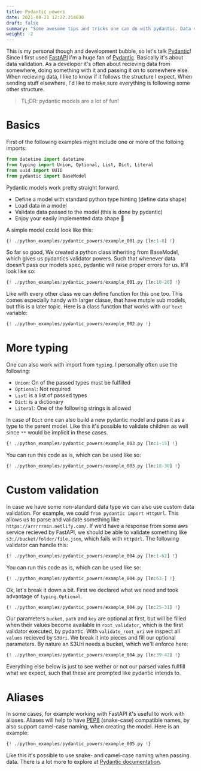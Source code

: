 ```yaml
---
title: Pydantic powers
date: 2021-08-21 12:22.214030
draft: false
summary: "Some awesome tips and tricks one can do with pydantic. Data validation with pydantic and never load json without pydantic anymore. Example usage with boto3 (aws sdk for python)."
weight: -2
---
```


This is my personal though and development bubble, so let's talk 
[Pydantic](https://github.com/samuelcolvin/pydantic)! 
Since I first used [FastAPI](https://github.com/tiangolo/fastapi) I'm a huge fan of 
[Pydantic](https://github.com/samuelcolvin/pydantic). Basically it's about data 
validation. As a developer it's often about recieving data from somewhere, doing something
with it and passing it on to somewhere else. When recieving data, I like to know if it 
follows the structure I expect. When sending stuff elsewhere, I'd like to make sure 
everything is following some other structure. 

> TL;DR: pydantic models are a lot of fun! 

# Basics

First of the following examples might include one or more of the folloing imports:

```Python
from datetime import datetime
from typing import Union, Optional, List, Dict, Literal
from uuid import UUID
from pydantic import BaseModel
```

Pydantic models work pretty straight forward.

- Define a model with standard python type hinting (define data shape)
- Load data in a model
- Validate data passed to the model (this is done by pydantic) 
- Enjoy your easily implemented data shape 🎉

A simple model could look like this:

````Python
{! ./python_examples/pydantic_powers/example_001.py [ln:1-8] !}
````

So far so good, We created a python class inheriting from BaseModel, which gives us 
pydantics validator powers. Such that whenever data doesn't pass our models spec, 
pydantic will raise proper errors for us. It'll look like so:

````Python
{! ./python_examples/pydantic_powers/example_001.py [ln:10-26] !}
````

Like with every other class we can define function for this one too. This comes especially
handy with larger classe, that have mutple sub models, but this is a later topic. Here is 
a class function that works with our `text` variable:

````Python
{! ./python_examples/pydantic_powers/example_002.py !}
````

# More typing

One can also work with import from `typing`. I personally often use the following:

- `Union`: On of the passed types must be fulfilled
- `Optional`: Not required
- `List`: is a list of passed types
- `Dict`: is a dictionary
- `Literal`: One of the following strings is allowed

In case of `Dict` one can also build a new pydantic model and pass it as a type to the 
parent model. Like this it's possible to validate children as well since `**` would be 
implicit in these cases.

```Python
{! ./python_examples/pydantic_powers/example_003.py [ln:1-15] !}
```

You can run this code as is, which can be used like so:

```Python
{! ./python_examples/pydantic_powers/example_003.py [ln:18-30] !}
```

# Custom validation

In case we have some non-standard data type we can also use custom data validation. 
For example, we could `from pydantic import HttpUrl`. This allows us to parse and validate
something like `https://arrrrrmin.netlify.com/`. If we'd have a response from some 
aws service recieved by FastAPI, we should be able to validate something like 
`s3://bucket/folder/file.json`, which fails with `HttpUrl`. The following validator can 
handle this:

```Python
{! ./python_examples/pydantic_powers/example_004.py [ln:1-62] !}
```

You can run this code as is, which can be used like so:

```Python
{! ./python_examples/pydantic_powers/example_004.py [ln:63-] !}
```

Ok, let's break it down a bit. First we declared what we need and took advantage of 
`typing.Optional`.

```Python
{! ./python_examples/pydantic_powers/example_004.py [ln:25-31] !}
```

Our parameters `bucket`, `path` and `key` are optional at first, but will be filled when 
their values become available in `root_validator`, which is the first validator executed, 
by pydantic. With `validate_root_uri` we inspect all `values` recieved by `S3Uri`. We
break it into pieces and fill our optional parameters. By nature an S3Uri needs a bucket, 
which we'll enforce here:

```Python
{! ./python_examples/pydantic_powers/example_004.py [ln:39-42] !}
```

Everything else below is just to see wether or not our parsed vales fullfill what we 
expect, such that these are prompted like pydantic intends to.

# Aliases

In some cases, for example working with FastAPI it's useful to work with aliases. Aliases
will help to have [PEP8](https://www.python.org/dev/peps/pep-0008/) (snake-case) 
compatible names, by also support camel-case naming, when creating the model. Here is an
example: 

```Python
{! ./python_examples/pydantic_powers/example_005.py !}
```

Like this it's possible to use snake- and camel-case naming when passing data. There is a 
lot more to explore at [Pydantic documentation](https://pydantic-docs.helpmanual.io).

